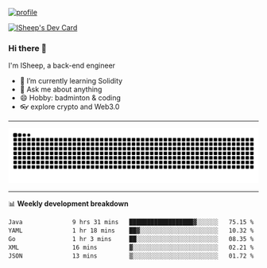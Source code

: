[![profile](https://user-images.githubusercontent.com/54968314/208005045-e4b42f3b-833d-4242-bfcc-e764865553a2.svg)](https://www.calligrapher.ai/)

<a href="https://app.daily.dev/linziyang1106"><img src="https://api.daily.dev/devcards/v2/i4Spwx5Skx5FpTqWcwoit.png?r=kgx&type=wide" width="652" alt="ISheep's Dev Card"/></a>

### Hi there 🐏

I'm ISheep, a back-end engineer

- 🔭 I’m currently learning Solidity
- 💬 Ask me about anything
- 😄 Hobby: badminton & coding
- 👓 explore crypto and Web3.0

-------

![](https://raw.githubusercontent.com/ISheepp/ISheepp/output/github-contribution-grid-snake.svg)

-------

📊 **Weekly development breakdown**
<!--START_SECTION:waka-->

```txt
Java              9 hrs 31 mins   ██████████████████▓░░░░░░   75.15 %
YAML              1 hr 18 mins    ██▓░░░░░░░░░░░░░░░░░░░░░░   10.32 %
Go                1 hr 3 mins     ██░░░░░░░░░░░░░░░░░░░░░░░   08.35 %
XML               16 mins         ▓░░░░░░░░░░░░░░░░░░░░░░░░   02.21 %
JSON              13 mins         ▒░░░░░░░░░░░░░░░░░░░░░░░░   01.72 %
```

<!--END_SECTION:waka-->
